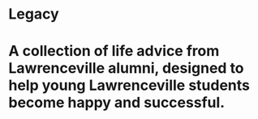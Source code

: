 # Legacy
# A collection of life advice from Lawrenceville alumni, designed to help young Lawrenceville students become happy and successful.
